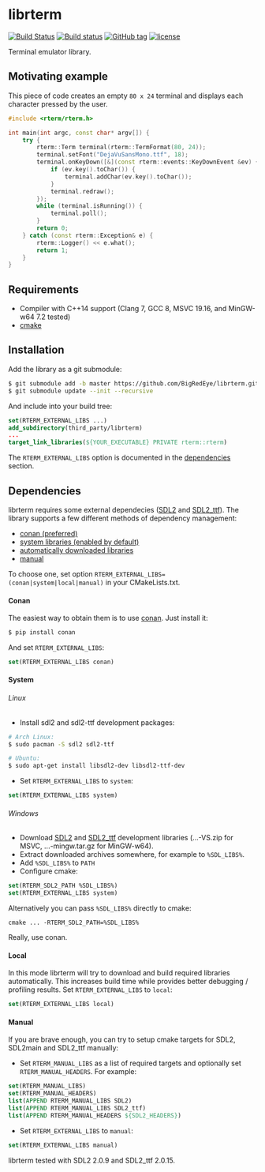 # librterm

[![Build Status](https://travis-ci.org/BigRedEye/librterm.svg?branch=dev)](https://travis-ci.org/BigRedEye/librterm)
[![Build status](https://ci.appveyor.com/api/projects/status/ch37wqe58bkt6577/branch/dev?svg=true)](https://ci.appveyor.com/project/BigRedEye/librterm/branch/dev)
[![GitHub tag](https://img.shields.io/github/tag/BigRedEye/librterm.svg)](https://semver.org)
[![license](https://img.shields.io/github/license/BigRedEye/librterm.svg?color=blue)](https://github.com/BigRedEye/librterm/blob/dev/LICENSE)

Terminal emulator library.

## Motivating example
This piece of code creates an empty `80 x 24` terminal and displays each character pressed by the user.
```cpp
#include <rterm/rterm.h>

int main(int argc, const char* argv[]) {
    try {
        rterm::Term terminal(rterm::TermFormat(80, 24));
        terminal.setFont("DejaVuSansMono.ttf", 18);
        terminal.onKeyDown([&](const rterm::events::KeyDownEvent &ev) {
            if (ev.key().toChar()) {
                terminal.addChar(ev.key().toChar());
            }
            terminal.redraw();
        });
        while (terminal.isRunning()) {
            terminal.poll();
        }
        return 0;
    } catch (const rterm::Exception& e) {
        rterm::Logger() << e.what();
        return 1;
    }
}

```

## Requirements
+ Compiler with C++14 support (Clang 7, GCC 8, MSVC 19.16, and MinGW-w64 7.2 tested)
+ [cmake](https://cmake.org/)

## Installation ##
Add the library as a git submodule:
```sh
$ git submodule add -b master https://github.com/BigRedEye/librterm.git third_party/librterm
$ git submodule update --init --recursive
```
And include into your build tree:
```cmake
set(RTERM_EXTERNAL_LIBS ...)
add_subdirectory(third_party/librterm)
...
target_link_libraries(${YOUR_EXECUTABLE} PRIVATE rterm::rterm)
```
The `RTERM_EXTERNAL_LIBS` option is documented in the [dependencies](#dependencies) section.

## Dependencies
librterm requires some external dependecies ([SDL2](https://www.libsdl.org/download-2.0.php) and [SDL2_ttf](https://www.libsdl.org/projects/SDL_ttf/)). The library supports a few different methods of dependency management:
+ [conan (preferred)](#conan)
+ [system libraries (enabled by default)](#system)
+ [automatically downloaded libraries](#local)
+ [manual](#manual)

To choose one, set option `RTERM_EXTERNAL_LIBS=(conan|system|local|manual)` in your CMakeLists.txt.
#### Conan
The easiest way to obtain them is to use [conan](https://conan.io). Just install it:
```sh
$ pip install conan
```
And set `RTERM_EXTERNAL_LIBS`:
```cmake
set(RTERM_EXTERNAL_LIBS conan)
```

#### System
###### Linux
+ Install sdl2 and sdl2-ttf development packages:
```sh
# Arch Linux:
$ sudo pacman -S sdl2 sdl2-ttf

# Ubuntu:
$ sudo apt-get install libsdl2-dev libsdl2-ttf-dev
```
+ Set `RTERM_EXTERNAL_LIBS` to `system`:
```cmake
set(RTERM_EXTERNAL_LIBS system)
```
###### Windows
+ Download [SDL2](https://www.libsdl.org/download-2.0.php) and
[SDL2_ttf](https://www.libsdl.org/projects/SDL_ttf/) development libraries (...-VS.zip for MSVC, ...-mingw.tar.gz for MinGW-w64).
+ Extract downloaded archives somewhere, for example to `%SDL_LIBS%`.
+ Add `%SDL_LIBS%` to `PATH`
+ Configure cmake:
```cmake
set(RTERM_SDL2_PATH %SDL_LIBS%)
set(RTERM_EXTERNAL_LIBS system)
```
Alternatively you can pass `%SDL_LIBS%` directly to cmake:
```batch
cmake ... -RTERM_SDL2_PATH=%SDL_LIBS%
```

Really, use conan.

#### Local
In this mode librterm will try to download and build required libraries automatically. This increases build time while provides better debugging / profiling results. Set `RTERM_EXTERNAL_LIBS` to `local`:
```cmake
set(RTERM_EXTERNAL_LIBS local)
```

#### Manual
If you are brave enough, you can try to setup cmake targets for SDL2, SDL2main and SDL2_ttf manually:
+ Set `RTERM_MANUAL_LIBS` as a list of required targets and optionally set `RTERM_MANUAL_HEADERS`. For example:
```cmake
set(RTERM_MANUAL_LIBS)
set(RTERM_MANUAL_HEADERS)
list(APPEND RTERM_MANUAL_LIBS SDL2)
list(APPEND RTERM_MANUAL_LIBS SDL2_ttf)
list(APPEND RTERM_MANUAL_HEADERS ${SDL2_HEADERS})
```
+ Set `RTERM_EXTERNAL_LIBS` to `manual`:
```cmake
set(RTERM_EXTERNAL_LIBS manual)
```
librterm tested with SDL2 2.0.9 and SDL2_ttf 2.0.15.
